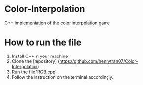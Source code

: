 
# Color-Interpolation
C++ implementation of the color interpolation game
# How to run the file 
1. Install C++ in your machine
2. Clone the [repository] (https://github.com/henrytran07/Color-Interpolation)
3. Run the file 'RGB.cpp' 
4. Follow the instruction on the terminal accordingly.